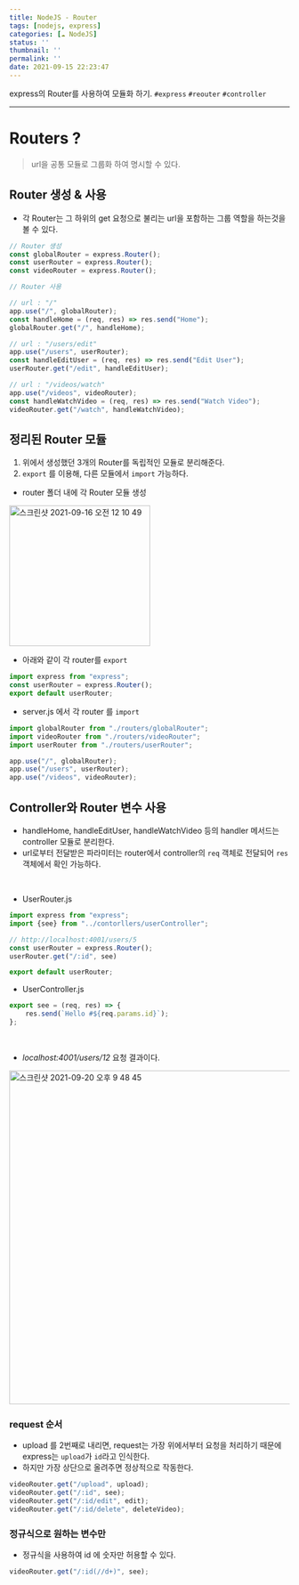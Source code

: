 ```yaml
---
title: NodeJS - Router
tags: [nodejs, express]
categories: [☁️ NodeJS]
status: ''
thumbnail: ''
permalink: ''
date: 2021-09-15 22:23:47
---
```


express의  Router를 사용하여 모듈화 하기.
`#express` `#reouter` `#controller`
<!-- excerpt -->

<!-- toc -->

---

# Routers ?

> url을 공통 모듈로 그룹화 하여 명시할 수 있다.


## Router 생성 & 사용

* 각 Router는 그 하위의 get 요청으로 불리는 url을 포함하는 그룹 역할을 하는것을 볼 수 있다.

```js
// Router 생성
const globalRouter = express.Router();
const userRouter = express.Router();
const videoRouter = express.Router();

// Router 사용

// url : "/"
app.use("/", globalRouter);
const handleHome = (req, res) => res.send("Home");
globalRouter.get("/", handleHome);

// url : "/users/edit"
app.use("/users", userRouter);
const handleEditUser = (req, res) => res.send("Edit User");
userRouter.get("/edit", handleEditUser);

// url : "/videos/watch"
app.use("/videos", videoRouter);
const handleWatchVideo = (req, res) => res.send("Watch Video");
videoRouter.get("/watch", handleWatchVideo);
```

## 정리된 Router 모듈

1. 위에서 생성했던 3개의 Router를 독립적인 모듈로 분리해준다.
2. `export` 를 이용해, 다른 모듈에서 `import` 가능하다.

* router 폴더 내에 각 Router 모듈 생성

<img width="253" alt="스크린샷 2021-09-16 오전 12 10 49" src="https://user-images.githubusercontent.com/28856435/133460281-299b2201-1e24-4c5d-abfe-79d81820ba04.png">

<br>

* 아래와 같이 각 router를 `export`

```js
import express from "express";
const userRouter = express.Router();
export default userRouter;
```

* server.js 에서 각 router 를 `import`

```js
import globalRouter from "./routers/globalRouter";
import videoRouter from "./routers/videoRouter";
import userRouter from "./routers/userRouter";

app.use("/", globalRouter);
app.use("/users", userRouter);
app.use("/videos", videoRouter);
```


## Controller와 Router 변수 사용

- handleHome, handleEditUser, handleWatchVideo 등의 handler 메서드는 controller 모듈로 분리한다.
- url로부터 전달받은 파라미터는 router에서 controller의 `req` 객체로 전달되어 `res` 객체에서 확인 가능하다.

<br>

* UserRouter.js

```js
import express from "express";
import {see} from "../contorllers/userController";

// http://localhost:4001/users/5
const userRouter = express.Router();
userRouter.get("/:id", see)

export default userRouter;
```

* UserController.js

```js
export see = (req, res) => {
    res.send(`Hello #${req.params.id}`);
};
```

<br>

* _localhost:4001/users/12_ 요청 결과이다.

<img width="600" alt="스크린샷 2021-09-20 오후 9 48 45" src="https://user-images.githubusercontent.com/28856435/134004924-6aba058e-ec18-47fd-bddf-68a0197a089c.png">

### request 순서
- upload 를 2번째로 내리면, request는 가장 위에서부터 요청을 처리하기 때문에 express는 `upload`가 `id`라고 인식한다.
- 하지만 가장 상단으로 올려주면 정상적으로 작동한다.

```js
videoRouter.get("/upload", upload);
videoRouter.get("/:id", see);
videoRouter.get("/:id/edit", edit);
videoRouter.get("/:id/delete", deleteVideo);
```

### 정규식으로 원하는 변수만

* 정규식을 사용하여 id 에 숫자만 허용할 수 있다.

```js
videoRouter.get("/:id(//d+)", see);
```
